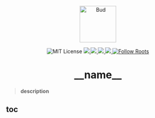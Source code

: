 <p align="center">
  <img alt="Bud" src="https://cdn.roots.io/app/uploads/logo-bud.svg" height="100">
</p>

<p align="center">
  <img alt="MIT License" src="https://img.shields.io/github/license/roots/bud?color=%23525ddc&style=flat-square">
  <a href="https://www.npmjs.com/package/__name__">
    <img src="https://img.shields.io/npm/v/__name__.svg?color=%23525ddc&style=flat-square" />
  </a>
  <a href="https://codeclimate.com/github/roots/bud-support/maintainability">
    <img src="https://img.shields.io/codeclimate/maintainability/roots/bud-support?color=%23525ddc&style=flat-square" />
  </a>
  <a href="https://github.com/roots/bud/actions/workflows/build">
    <img src="https://github.com/roots/bud/actions/workflows/build.yml/badge.svg" />
  </a>
  <a href="Typescript" src="https://github.com/roots/bud/tree/stable/typings">
    <img src="https://img.shields.io/badge/typings-%40roots%2Fbud--typings-%23525ddc" />
  </a>
  <a href="https://twitter.com/rootswp">
    <img alt="Follow Roots" src="https://img.shields.io/twitter/follow/rootswp.svg?color=%23525ddc&style=flat-square" />
  </a>
</p>

<h1 align="center">
  <strong>__name__</strong>
</h1>

> **description**

## toc
